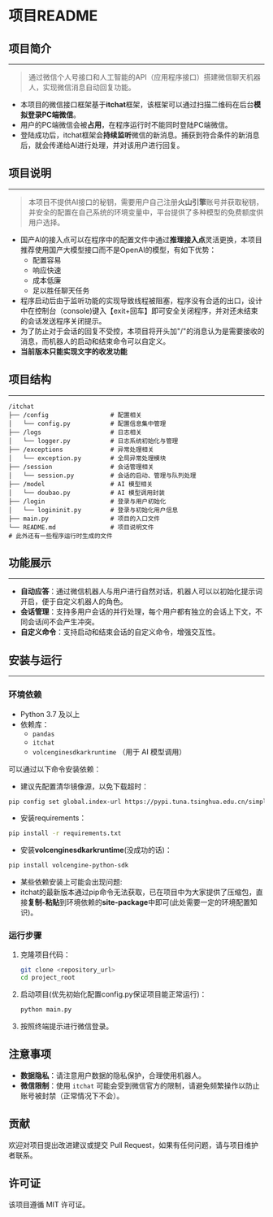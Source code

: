 # 项目README
## 项目简介
___
> 通过微信个人号接口和人工智能的API（应用程序接口）搭建微信聊天机器人，实现微信消息自动回复功能。

* 本项目的微信接口框架基于**itchat**框架，该框架可以通过扫描二维码在后台**模拟登录PC端微信**。
* 用户的PC端微信会被**占用**，在程序运行时不能同时登陆PC端微信。
* 登陆成功后，itchat框架会**持续监听**微信的新消息。捕获到符合条件的新消息后，就会传递给AI进行处理，并对该用户进行回复。

## 项目说明
___
> 本项目不提供AI接口的秘钥，需要用户自己注册**火山引擎**账号并获取秘钥，并安全的配置在自己系统的环境变量中，平台提供了多种模型的免费额度供用户选择。
* 国产AI的接入点可以在程序中的配置文件中通过**推理接入点**灵活更换，本项目推荐使用国产大模型接口而不是OpenAI的模型，有如下优势：
  * 配置容易
  * 响应快速
  * 成本低廉
  * 足以胜任聊天任务
* 程序启动后由于监听功能的实现导致线程被阻塞，程序没有合适的出口，设计中在控制台（console)键入【exit+回车】即可安全关闭程序，并对还未结束的会话发送程序关闭提示。
* 为了防止对于会话的回复不受控，本项目将开头加"/"的消息认为是需要接收的消息，而机器人的启动和结束命令可以自定义。
* **当前版本只能实现文字的收发功能**

## 项目结构
___
```
/itchat
├── /config                 # 配置相关
│   └── config.py           # 配置信息集中管理
├── /logs                   # 日志相关
│   └── logger.py           # 日志系统初始化与管理
├── /exceptions             # 异常处理相关
│   └── exception.py        # 全局异常处理模块
├── /session                # 会话管理相关
│   └── session.py          # 会话的启动、管理与队列处理
├── /model                  # AI 模型相关
│   └── doubao.py           # AI 模型调用封装
├── /login                  # 登录与用户初始化
│   └── logininit.py        # 登录与初始化用户信息
├── main.py                 # 项目的入口文件
└── README.md               # 项目说明文件
# 此外还有一些程序运行时生成的文件
```

## 功能展示
___
- **自动应答**：通过微信机器人与用户进行自然对话，机器人可以以初始化提示词开启，便于自定义机器人的角色。
- **会话管理**：支持多用户会话的并行处理，每个用户都有独立的会话上下文，不同会话间不会产生冲突。
- **自定义命令**：支持启动和结束会话的自定义命令，增强交互性。

## 安装与运行
___
### 环境依赖
- Python 3.7 及以上
- 依赖库：
    - `pandas`
    - `itchat`
  - `volcenginesdkarkruntime` （用于 AI 模型调用）

可以通过以下命令安装依赖：
* 建议先配置清华镜像源，以免下载超时：
```sh
pip config set global.index-url https://pypi.tuna.tsinghua.edu.cn/simple
```
* 安装requirements：
```sh
pip install -r requirements.txt
```
* 安装**volcenginesdkarkruntime**(没成功的话)：
```sh
pip install volcengine-python-sdk
```

* 某些依赖安装上可能会出现问题:
* itchat的最新版本通过pip命令无法获取，已在项目中为大家提供了压缩包，直接**复制-粘贴**到环境依赖的**site-package**中即可(此处需要一定的环境配置知识)。

### 运行步骤
1. 克隆项目代码：
   ```sh
   git clone <repository_url>
   cd project_root
   ```

2. 启动项目(优先初始化配置config.py保证项目能正常运行)：
   ```sh
   python main.py
   ```

3. 按照终端提示进行微信登录。

## 注意事项
- **数据隐私**：请注意用户数据的隐私保护，合理使用机器人。
- **微信限制**：使用 `itchat` 可能会受到微信官方的限制，请避免频繁操作以防止账号被封禁（正常情况下不会）。

## 贡献
欢迎对项目提出改进建议或提交 Pull Request，如果有任何问题，请与项目维护者联系。

## 许可证
该项目遵循 MIT 许可证。
